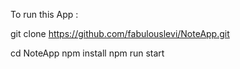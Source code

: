  
To run this App :

git clone https://github.com/fabulouslevi/NoteApp.git

cd NoteApp
npm install
npm run start


